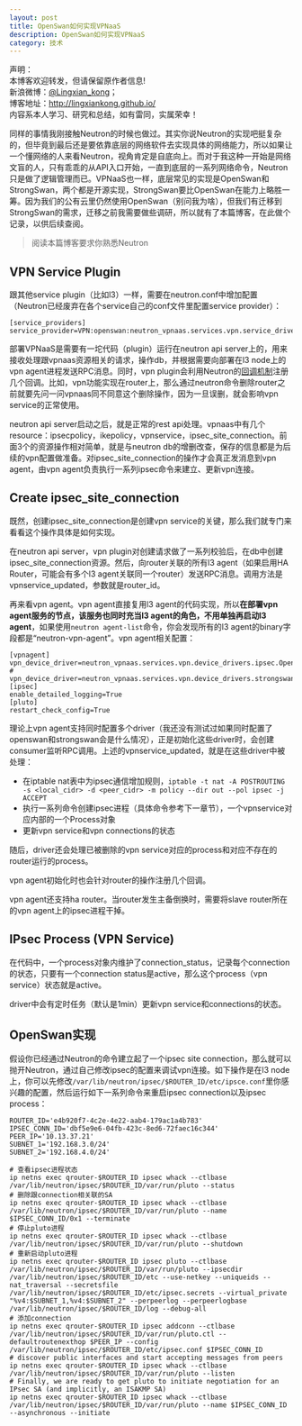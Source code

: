 ```yaml
---
layout: post
title: OpenSwan如何实现VPNaaS
description: OpenSwan如何实现VPNaaS
category: 技术
---
```


声明：  
本博客欢迎转发，但请保留原作者信息!  
新浪微博：[@Lingxian_kong](http://weibo.com/lingxiankong)；   
博客地址：<http://lingxiankong.github.io/>  
内容系本人学习、研究和总结，如有雷同，实属荣幸！

同样的事情我刚接触Neutron的时候也做过。其实你说Neutron的实现吧挺复杂的，但毕竟到最后还是要依靠底层的网络软件去实现具体的网络能力，所以如果让一个懂网络的人来看Neutron，视角肯定是自底向上。而对于我这种一开始是网络文盲的人，只有乖乖的从API入口开始，一直到底层的一系列网络命令，Neutron只是做了逻辑管理而已。VPNaaS也一样，底层常见的实现是OpenSwan和StrongSwan，两个都是开源实现，StrongSwan要比OpenSwan在能力上略胜一筹。因为我们的公有云里仍然使用OpenSwan（别问我为啥），但我们有迁移到StrongSwan的需求，迁移之前我需要做些调研，所以就有了本篇博客，在此做个记录，以供后续查阅。

> 阅读本篇博客要求你熟悉Neutron

## VPN Service Plugin
跟其他service plugin（比如l3）一样，需要在neutron.conf中增加配置（Neutron已经废弃在各个service自己的conf文件里配置service provider）：

    [service_providers]
    service_provider=VPN:openswan:neutron_vpnaas.services.vpn.service_drivers.ipsec.IPsecVPNDriver:default

部署VPNaaS是需要有一坨代码（plugin）运行在neutron api server上的，用来接收处理跟vpnaas资源相关的请求，操作db，并根据需要向部署在l3 node上的vpn agent进程发送RPC消息。同时，vpn plugin会利用Neutron的[回调机制](https://docs.openstack.org/developer/neutron/devref/callbacks.html)注册几个回调。比如，vpn功能实现在router上，那么通过neutron命令删除router之前就要先问一问vpnaas同不同意这个删除操作，因为一旦误删，就会影响vpn service的正常使用。

neutron api server启动之后，就是正常的rest api处理。vpnaas中有几个resource：ipsecpolicy，ikepolicy，vpnservice，ipsec_site_connection。前面3个的资源操作相对简单，就是与neutron db的增删改查，保存的信息都是为后续的vpn配置做准备。对ipsec_site_connection的操作才会真正发消息到vpn agent，由vpn agent负责执行一系列ipsec命令来建立、更新vpn连接。

## Create ipsec_site_connection
既然，创建ipsec_site_connection是创建vpn service的关键，那么我们就专门来看看这个操作具体是如何实现。

在neutron api server，vpn plugin对创建请求做了一系列校验后，在db中创建ipsec_site_connection资源。然后，向router关联的所有l3 agent（如果启用HA Router，可能会有多个l3 agent关联同一个router）发送RPC消息。调用方法是vpnservice_updated，参数就是router_id。

再来看vpn agent。vpn agent直接复用l3 agent的代码实现，所以**在部署vpn agent服务的节点，该服务也同时充当l3 agent的角色，不用单独再启动l3 agent**，如果使用`neutron agent-list`命令，你会发现所有的l3 agent的binary字段都是“neutron-vpn-agent”。vpn agent相关配置：

    [vpnagent]
    vpn_device_driver=neutron_vpnaas.services.vpn.device_drivers.ipsec.OpenSwanDriver
    # vpn_device_driver=neutron_vpnaas.services.vpn.device_drivers.strongswan_ipsec.StrongSwanDriver
    [ipsec]
    enable_detailed_logging=True
    [pluto]
    restart_check_config=True

理论上vpn agent支持同时配置多个driver（我还没有测试过如果同时配置了openswan和strongswan会是什么情况），正是初始化这些driver时，会创建consumer监听RPC调用。上述的vpnservice_updated，就是在这些driver中被处理：

- 在iptable nat表中为ipsec通信增加规则，`iptable -t nat -A POSTROUTING -s <local_cidr> -d <peer_cidr> -m policy --dir out --pol ipsec -j ACCEPT`
- 执行一系列命令创建ipsec进程（具体命令参考下一章节），一个vpnservice对应内部的一个Process对象
- 更新vpn service和vpn connections的状态

随后，driver还会处理已被删除的vpn service对应的process和对应不存在的router运行的process。

vpn agent初始化时也会针对router的操作注册几个回调。

vpn agent还支持ha router。当router发生主备倒换时，需要将slave router所在的vpn agent上的ipsec进程干掉。

## IPsec Process (VPN Service)
在代码中，一个process对象内维护了connection_status，记录每个connection的状态，只要有一个connection status是active，那么这个process（vpn service）状态就是active。

driver中会有定时任务（默认是1min）更新vpn service和connections的状态。

## OpenSwan实现
假设你已经通过Neutron的命令建立起了一个ipsec site connection，那么就可以抛开Neutron，通过自己修改ipsec的配置来调试vpn连接。如下操作是在l3 node上，你可以先修改`/var/lib/neutron/ipsec/$ROUTER_ID/etc/ipsce.conf`里你感兴趣的配置，然后运行如下一系列命令来重启ipsec connection以及ipsec process：

```
ROUTER_ID='e4b920f7-4c2e-4e22-aab4-179ac1a4b783'
IPSEC_CONN_ID='dbf5e9e6-04fb-423c-8ed6-72faec16c344'
PEER_IP='10.13.37.21'
SUBNET_1='192.168.3.0/24'
SUBNET_2='192.168.4.0/24'

# 查看ipsec进程状态
ip netns exec qrouter-$ROUTER_ID ipsec whack --ctlbase /var/lib/neutron/ipsec/$ROUTER_ID/var/run/pluto --status
# 删除跟connection相关联的SA
ip netns exec qrouter-$ROUTER_ID ipsec whack --ctlbase /var/lib/neutron/ipsec/$ROUTER_ID/var/run/pluto --name $IPSEC_CONN_ID/0x1 --terminate
# 停止pluto进程
ip netns exec qrouter-$ROUTER_ID ipsec whack --ctlbase /var/lib/neutron/ipsec/$ROUTER_ID/var/run/pluto --shutdown
# 重新启动pluto进程
ip netns exec qrouter-$ROUTER_ID ipsec pluto --ctlbase /var/lib/neutron/ipsec/$ROUTER_ID/var/run/pluto --ipsecdir /var/lib/neutron/ipsec/$ROUTER_ID/etc --use-netkey --uniqueids --nat_traversal --secretsfile /var/lib/neutron/ipsec/$ROUTER_ID/etc/ipsec.secrets --virtual_private "%v4:$SUBNET_1,%v4:$SUBNET_2" --perpeerlog --perpeerlogbase /var/lib/neutron/ipsec/$ROUTER_ID/log --debug-all
# 添加connection
ip netns exec qrouter-$ROUTER_ID ipsec addconn --ctlbase /var/lib/neutron/ipsec/$ROUTER_ID/var/run/pluto.ctl --defaultroutenexthop $PEER_IP --config /var/lib/neutron/ipsec/$ROUTER_ID/etc/ipsec.conf $IPSEC_CONN_ID
# discover public interfaces and start accepting messages from peers
ip netns exec qrouter-$ROUTER_ID ipsec whack --ctlbase /var/lib/neutron/ipsec/$ROUTER_ID/var/run/pluto --listen
# Finally, we are ready to get pluto to initiate negotiation for an IPsec SA (and implicitly, an ISAKMP SA)
ip netns exec qrouter-$ROUTER_ID ipsec whack --ctlbase /var/lib/neutron/ipsec/$ROUTER_ID/var/run/pluto --name $IPSEC_CONN_ID --asynchronous --initiate
```
